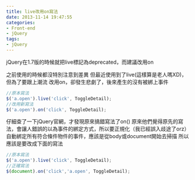 ```yaml
---
title: live改用on寫法
date: 2013-11-14 19:47:55
categories:
- Front-end
- jQuery
tags:
- jQuery
---
```

jQuery在1.7版的時候就把live標記為deprecated，而建議改用on

<!--more-->

之前使用的時候都沒特別注意到差異
但最近使用到了live(這樣算是老人嗎XD)，但為了要跟上潮流
改用on，卻發生悲劇了，後來產生的沒有被綁上事件

``` js
//原本寫法
$('a.open').live('click', ToggleDetail);
//改用新寫法
$('a.open').on('click', ToggleDetail);
```

仔細查了一下jQuery官網，才發現原來搞錯寫法了on()
原來他們覺得原先的寫法，會讓人錯誤的以為事件的綁定方式，所以要正規化（我已經誤入歧途了orz）
自動綁定所有符合條件物件的事件，應該是從body或document開始去掃描
所以應該是要改成下面的寫法

``` js
//原本寫法
$('a.open').live('click', ToggleDetail);
//正確寫法
$(document).on('click','a.open', ToggleDetail);
```
